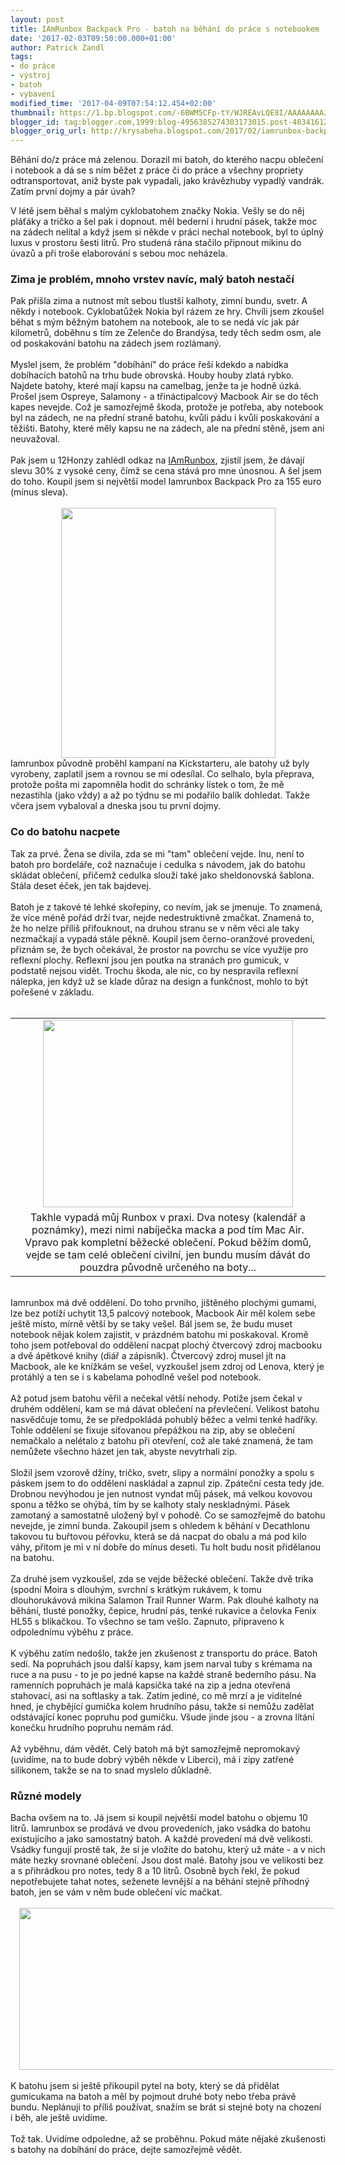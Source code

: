 ```yaml
---
layout: post
title: IAmRunbox Backpack Pro - batoh na běhání do práce s notebookem
date: '2017-02-03T09:50:00.000+01:00'
author: Patrick Zandl
tags:
- do práce
- výstroj
- batoh
- vybavení
modified_time: '2017-04-09T07:54:12.454+02:00'
thumbnail: https://1.bp.blogspot.com/-6BWM5CFp-tY/WJREAvLQE8I/AAAAAAAAJcs/Ggya2AKXwEkX_90mOYEfn10RJaphXrNHgCLcB/s72-c/Backpack-LT-persp.jpg
blogger_id: tag:blogger.com,1999:blog-4956385274303173015.post-4834161234992277109
blogger_orig_url: http://krysabeha.blogspot.com/2017/02/iamrunbox-backpack-pro-batoh-na-behani.html
---
```


Běhání do/z práce má zelenou. Dorazil mi batoh, do kterého nacpu oblečení i notebook a dá se s ním běžet z práce či do práce a všechny propriety odtransportovat, aniž byste pak vypadali, jako krávězhuby vypadlý vandrák. Zatím první dojmy a pár úvah?<br /><a name='more'></a><div>V létě jsem běhal s malým cyklobatohem značky Nokia. Vešly se do něj pláťáky a tričko a šel pak i dopnout. měl bederní i hrudní pásek, takže moc na zádech nelítal a když jsem si někde v práci nechal notebook, byl to úplný luxus v prostoru šesti litrů. Pro studená rána stačilo připnout mikinu do úvazů a při troše elaborování s sebou moc neházela.&nbsp;</div><div><h3>Zima je problém, mnoho vrstev navíc, malý batoh nestačí</h3>Pak přišla zima a nutnost mít sebou tlustší kalhoty, zimní bundu, svetr. A někdy i notebook. Cyklobatůžek Nokia byl rázem ze hry. Chvíli jsem zkoušel běhat s mým běžným batohem na notebook, ale to se nedá víc jak pár kilometrů, doběhnu s tím ze Zelenče do Brandýsa, tedy těch sedm osm, ale od poskakování batohu na zádech jsem rozlámaný. <br /><br />Myslel jsem, že problém "dobíhání" do práce řeší kdekdo a nabídka dobíhacích batohů na trhu bude obrovská. Houby houby zlatá rybko. Najdete batohy, které mají kapsu na camelbag, jenže ta je hodně úzká. Prošel jsem Ospreye, Salamony - a třináctipalcový Macbook Air se do těch kapes nevejde. Což je samozřejmě škoda, protože je potřeba, aby notebook byl na zádech, ne na přední straně batohu, kvůli pádu i kvůli poskakování a těžišti. Batohy, které měly kapsu ne na zádech, ale na přední stěně, jsem ani neuvažoval. <br /><br />Pak jsem u 12Honzy zahlédl odkaz na <a href="https://iamrunbox.com/">IAmRunbox</a>, zjistil jsem, že dávají slevu 30% z vysoké ceny, čímž se cena stává pro mne únosnou. A šel jsem do toho. Koupil jsem si největší model Iamrunbox Backpack Pro za 155 euro (mínus sleva).</div><div><br /></div><div class="separator" style="clear: both; text-align: center;"><a href="https://1.bp.blogspot.com/-6BWM5CFp-tY/WJREAvLQE8I/AAAAAAAAJcs/Ggya2AKXwEkX_90mOYEfn10RJaphXrNHgCLcB/s1600/Backpack-LT-persp.jpg" imageanchor="1" style="margin-left: 1em; margin-right: 1em;"><img border="0" height="400" src="https://1.bp.blogspot.com/-6BWM5CFp-tY/WJREAvLQE8I/AAAAAAAAJcs/Ggya2AKXwEkX_90mOYEfn10RJaphXrNHgCLcB/s400/Backpack-LT-persp.jpg" width="343" /></a></div><div>Iamrunbox původně proběhl kampaní na Kickstarteru, ale batohy už byly vyrobeny, zaplatil jsem a rovnou se mi odesílal. Co selhalo, byla přeprava, protože pošta mi zapomněla hodit do schránky lístek o tom, že mě nezastihla (jako vždy) a až po týdnu se mi podařilo balík dohledat. Takže včera jsem vybaloval a dneska jsou tu první dojmy. <br /><h3>Co do batohu nacpete</h3>Tak za prvé. Žena se divila, zda se mi "tam" oblečení vejde. Inu, není to batoh pro bordeláře, což naznačuje i cedulka s návodem, jak do batohu skládat oblečení, přičemž cedulka slouží také jako sheldonovská šablona. Stála deset éček, jen tak bajdevej. <br /><br />Batoh je z takové té lehké skořepiny, co nevím, jak se jmenuje. To znamená, že více méně pořád drží tvar, nejde nedestruktivně zmačkat. Znamená to, že ho nelze příliš přifouknout, na druhou stranu se v něm věci ale taky nezmačkají a vypadá stále pěkně. Koupil jsem černo-oranžové provedení, přiznám se, že bych očekával, že prostor na povrchu se více využije pro reflexní plochy. Reflexní jsou jen poutka na stranách pro gumicuk, v podstatě nejsou vidět. Trochu škoda, ale nic, co by nespravila reflexní nálepka, jen když už se klade důraz na design a funkčnost, mohlo to být pořešené v základu.&nbsp;</div><div><br /></div><table align="center" cellpadding="0" cellspacing="0" class="tr-caption-container" style="margin-left: auto; margin-right: auto; text-align: center;"><tbody><tr><td style="text-align: center;"><a href="https://1.bp.blogspot.com/-YP9lFgfDrwE/WOnMLDVnSBI/AAAAAAAAKBA/tsDtZoDZTDUkOEqBjOJdGBNIMHJNsJ7AwCLcB/s1600/IMG_20170303_162610.jpg" imageanchor="1" style="margin-left: auto; margin-right: auto;"><img border="0" height="300" src="https://1.bp.blogspot.com/-YP9lFgfDrwE/WOnMLDVnSBI/AAAAAAAAKBA/tsDtZoDZTDUkOEqBjOJdGBNIMHJNsJ7AwCLcB/s400/IMG_20170303_162610.jpg" width="400" /></a></td></tr><tr><td class="tr-caption" style="text-align: center;">Takhle vypadá můj Runbox v praxi. Dva notesy (kalendář a poznámky), mezi nimi nabíječka macka a pod tím Mac Air. Vpravo pak kompletní běžecké oblečení. Pokud běžím domů, vejde se tam celé oblečení civilní, jen bundu musím dávát do pouzdra původně určeného na boty...</td></tr></tbody></table><div class="separator" style="clear: both; text-align: center;">&nbsp;&nbsp;</div><div>Iamrunbox má dvě oddělení. Do toho prvního, jištěného plochými gumami, lze bez potíží uchytit 13,5 palcový notebook, Macbook Air měl kolem sebe ještě místo, mírně větší by se taky vešel. Bál jsem se, že budu muset notebook nějak kolem zajistit, v prázdném batohu mi poskakoval. Kromě toho jsem potřeboval do oddělení nacpat plochý čtvercový zdroj macbooku a dvě ápětkové knihy (diář a zápisník). Čtvercový zdroj musel jít na Macbook, ale ke knížkám se vešel, vyzkoušel jsem zdroj od Lenova, který je protáhlý a ten se i s kabelama pohodlně vešel pod notebook.<br /><br />Až potud jsem batohu věřil a nečekal větší nehody. Potíže jsem čekal v druhém oddělení, kam se má dávat oblečení na převlečení.  Velikost batohu nasvědčuje tomu, že se předpokládá pohublý běžec a velmi tenké hadříky. Tohle oddělení se fixuje síťovanou přepážkou na zip, aby se oblečení nemačkalo a nelétalo z batohu při otevření, což ale také znamená, že tam nemůžete všechno házet jen tak, abyste nevytrhali zip. <br /><br />Složil jsem vzorově džíny, tričko, svetr, slipy a normální ponožky a spolu s páskem jsem to do oddělení naskládal a zapnul zip. Zpáteční cesta tedy jde. Drobnou nevýhodou je jen nutnost vyndat můj pásek, má velkou kovovou sponu a těžko se ohýbá, tím by se kalhoty staly neskladnými. Pásek zamotaný a samostatně uložený byl v pohodě. Co se samozřejmě do batohu nevejde, je zimní bunda. Zakoupil jsem s ohledem k běhání v Decathlonu takovou tu buřtovou péřovku, která se dá nacpat do obalu a má pod kilo váhy, přitom je mi v ní dobře do mínus deseti. Tu holt budu nosit přidělanou na batohu. <br /><br />Za druhé jsem vyzkoušel, zda se vejde běžecké oblečení. Takže dvě trika (spodní Moira s dlouhým, svrchní s krátkým rukávem, k tomu dlouhorukávová mikina Salamon Trail Runner Warm. Pak dlouhé kalhoty na běhání, tlusté ponožky, čepice, hrudní pás, tenké rukavice a čelovka Fenix HL55 s blikačkou. To všechno se tam vešlo. Zapnuto, připraveno k odpolednímu výběhu z práce. <br /><br />K výběhu zatím nedošlo, takže jen zkušenost z transportu do práce. Batoh sedí. Na popruhách jsou další kapsy, kam jsem narval tuby s krémama na ruce a na pusu - to je po jedné kapse na každé straně bederního pásu. Na ramenních popruhách je malá kapsička také na zip a jedna otevřená stahovací, asi na softlasky a tak. Zatím jediné, co mě mrzí a je viditelné hned, je chybějící gumička kolem hrudního pásu, takže si nemůžu zadělat odstávající konec popruhu pod gumičku. Všude jinde jsou - a zrovna lítání konečku hrudního popruhu nemám rád. <br /><br />Až vyběhnu, dám vědět. Celý batoh má být samozřejmě nepromokavý (uvidíme, na to bude dobrý výběh někde v Liberci), má i zipy zatřené silikonem, takže se na to snad myslelo důkladně. <br /><h3>Různé modely</h3>Bacha ovšem na to. Já jsem si koupil největší model batohu o objemu 10 litrů. Iamrunbox se prodává ve dvou provedeních, jako vsádka do batohu existujícího a jako samostatný batoh. A každé provedení má dvě velikosti. Vsádky fungují prostě tak, že si je vložíte do batohu, který už máte - a v nich máte hezky srovnané oblečení. Jsou dost malé. Batohy jsou ve velikosti bez a s přihrádkou pro notes, tedy 8 a 10 litrů. Osobně bych řekl, že pokud nepotřebujete tahat notes, seženete levnější a na běhání stejně příhodný batoh, jen se vám v něm bude oblečení víc mačkat.&nbsp;</div><div><br /></div><div><a href="https://1.bp.blogspot.com/-xDFfRBmZxDU/WJRDkiwX31I/AAAAAAAAJck/OCNsK1z5OH8w4jYgPpIolkl5wR4HVTHBgCEw/s1600/Sni%25CC%2581mek%2Bobrazovky%2B2017-02-03%2Bv%25C2%25A09.41.03.png" imageanchor="1" style="margin-left: 1em; margin-right: 1em; text-align: center;"><img border="0" height="259" src="https://1.bp.blogspot.com/-xDFfRBmZxDU/WJRDkiwX31I/AAAAAAAAJck/OCNsK1z5OH8w4jYgPpIolkl5wR4HVTHBgCEw/s640/Sni%25CC%2581mek%2Bobrazovky%2B2017-02-03%2Bv%25C2%25A09.41.03.png" width="640" /></a><br /><br />K batohu jsem si ještě přikoupil pytel na boty, který se dá přidělat gumicukama na batoh a měl by pojmout druhé boty nebo třeba právě bundu. Neplánuji to příliš používat, snažím se brát si stejné boty na chození i běh, ale ještě uvidíme. <br /><br />Tož tak. Uvidíme odpoledne, až se proběhnu.  Pokud máte nějaké zkušenosti s batohy na dobíhání do práce, dejte samozřejmě vědět. </div>